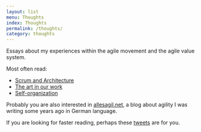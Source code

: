 ```yaml
---
layout: list
menu: Thoughts
index: Thoughts
permalink: /thoughts/
category: thoughts
---
```

Essays about my experiences within the agile movement and the agile value system. 

Most often read:

- [Scrum and Architecture](http://ulf.codes/scrum-and-architecture/)
- [The art in our work](http://ulf.codes/art-in-work/)
- [Self-organization](http://ulf.codes/self-organization/)

Probably you are also interested in [allesagil.net](http://allesagil.net), a blog about agility I was writing some years ago in German language.  

If you are looking for faster reading, perhaps these [tweets](https://twitter.com/ulfeed) are for you. 
